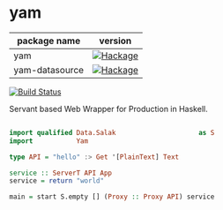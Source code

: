 # yam

| package name | version |
|-|-|
| yam |[![Hackage](https://img.shields.io/badge/hackage-v0.5.2-orange.svg)](https://hackage.haskell.org/package/yam)|
| yam-datasource |[![Hackage](https://img.shields.io/badge/hackage-v0.5.2-orange.svg)](https://hackage.haskell.org/package/yam-datasource)|

[![Build Status](https://travis-ci.org/leptonyu/yam.svg?branch=master)](https://travis-ci.org/leptonyu/yam)

Servant based Web Wrapper for Production in Haskell.


```Haskell

import qualified Data.Salak                     as S
import           Yam

type API = "hello" :> Get '[PlainText] Text

service :: ServerT API App
service = return "world"

main = start S.empty [] (Proxy :: Proxy API) service


```
